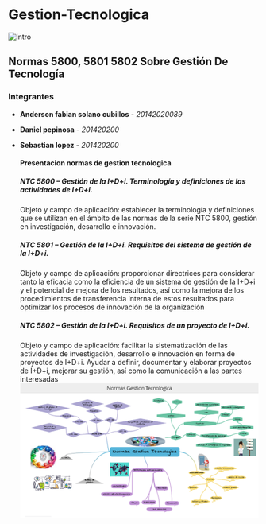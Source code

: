 # Gestion-Tecnologica
![intro](http://4.images.southparkstudios.com/images/shows/south-park/episode-thumbnails/season-16/south-park-s16e06-i-should-have-never-gone-ziplining_16x9.jpg?quality=0.8&grayscale=true)
## Normas 5800, 5801 5802 Sobre Gestión De Tecnología

### Integrantes

* **Anderson fabian solano cubillos** - *20142020089* 
* **Daniel pepinosa** - *201420200* 
* **Sebastian lopez** - *201420200* 

  #### Presentacion normas de gestion tecnologica
    ##### NTC 5800 – Gestión de la I+D+i. Terminología y definiciones de las actividades de I+D+i.
    Objeto y campo de aplicación: establecer la terminología y definiciones que se utilizan en el ámbito de las normas de la serie           NTC 5800, gestión en investigación, desarrollo e innovación.
    ##### NTC 5801 – Gestión de la I+D+i. Requisitos del sistema de gestión de la I+D+i.
    Objeto y campo de aplicación: proporcionar directrices para considerar tanto la eficacia como la eficiencia de un sistema de gestión de la I+D+i y el potencial de mejora de los resultados, así como la mejora de los procedimientos de transferencia interna de estos resultados para optimizar los procesos de innovación de la organización
    ##### NTC 5802 – Gestión de la I+D+i. Requisitos de un proyecto de I+D+i.
    Objeto y campo de aplicación: facilitar la sistematización de las actividades de investigación, desarrollo e innovación en forma de proyectos de I+D+i.
    Ayudar a definir, documentar y elaborar proyectos de I+D+i, mejorar su gestión, así como la comunicación a las partes interesadas
![mapa mental](https://raw.githubusercontent.com/afsolanoc95/Gestion-Tecnologica/master/mapa%20mental%20gestion%20tecnologica.png)


